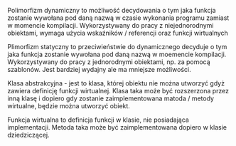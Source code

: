 Polimorfizm dynamiczny to możliwość decydowania o tym jaka funkcja zostanie wywołana pod daną nazwą w czasie
wykonania programu zamiast w momencie kompilacji. Wykorzystywany do pracy z niejednorodnymi obiektami, wymaga
użycia wskaźników / referencji oraz funkcji wirtualnych

Plimorfizm statyczny to przeciwieństwie do dynamicznego decyduje o tym jaka funkcja zostanie wywołana pod
daną nazwą w moemencie kompilacji. Wykorzystywany do pracy z jednorodnymi obiektami, np. za pomocą szablonów.
Jest bardziej wydajny ale ma mniejsze możliwości.

Klasa abstrakcyjna - jest to klasa, której obiektu nie można utworzyć gdyż zawiera definicję funkcji wirtualnej.
Klasa taka może być rozszerzona przez inną klasę i dopiero gdy zostanie zaimplementowana matoda / metody
wirtualne, będzie można utworzyć obiekt.

Funkcja wirtualna to definicja funkcji w klasie, nie posiadająca implementacji. Metoda taka może być zaimplementowana
dopiero w klasie dziedziczącej.
